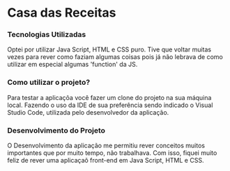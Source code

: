 <h1>Casa das Receitas</h1>
<h3>Tecnologias Utilizadas</h3>
<p>Optei por utilizar Java Script, HTML e CSS puro. Tive que voltar muitas vezes para rever como faziam algumas coisas pois já não lebrava de como utilizar em especial algumas 'function' da JS.</p>

<h3>Como utilizar o projeto?</h3>
<p>Para testar a aplicaçõa você fazer um clone do projeto na sua máquina local. Fazendo o uso da IDE de sua preferência sendo indicado o Visual Studio Code, utilizada pelo desenvolvedor da aplicação.</p>

<h3>Desenvolvimento do Projeto</h3>
<p>O Desenvolvimento da aplicação me permitiu rever conceitos muitos importantes que por muito tempo, não trabalhava. Com isso, fiquei muito feliz de rever uma aplicaçaõ front-end em Java Script, HTML e CSS.</p>
